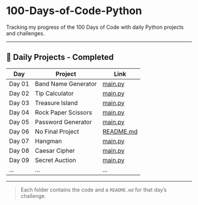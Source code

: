 # 100-Days-of-Code-Python
Tracking my progress of the 100 Days of Code with daily Python projects and challenges.

---

## 📅 Daily Projects - Completed

| Day | Project | Link |
|-----|---------|------|
| Day 01 | Band Name Generator | [main.py](./Daily-Projects/DAY-01-Band_Name_Generator/main.py) |
| Day 02 | Tip Calculator | [main.py](./Daily-Projects/DAY-02-Tip_Calculator/main.py) |
| Day 03 | Treasure Island | [main.py](./Daily-Projects/DAY-03-Treasure_Island/main.py) |
| Day 04 | Rock Paper Scissors | [main.py](./Daily-Projects/DAY-04-Rock_Paper_Scissors/main.py) |
| Day 05 | Password Generator | [main.py](./Daily-Projects/DAY-05-Password_Generator/main.py) |
| Day 06 | No Final Project | [README.md](./Daily-Projects/DAY-06-Reeborgs_World/README.md) |
| Day 07 | Hangman | [main.py](./Daily-Projects/DAY-07-Hangman/main.py) |
| Day 08 | Caesar Cipher | [main.py](./Daily-Projects/DAY-08-Caesar_Cipher/main.py) |
| Day 09 | Secret Auction | [main.py](./Daily-Projects/DAY-09-Secret_Auction/main.py) |
| ... | ... | ... |

---

> Each folder contains the code and a `README.md` for that day’s challenge.

